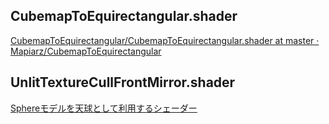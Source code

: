 ## CubemapToEquirectangular.shader

[CubemapToEquirectangular/CubemapToEquirectangular\.shader at master · Mapiarz/CubemapToEquirectangular](https://github.com/Mapiarz/CubemapToEquirectangular/blob/master/Assets/Shaders/CubemapToEquirectangular.shader)

## UnlitTextureCullFrontMirror.shader

[Sphereモデルを天球として利用するシェーダー](https://qiita.com/ELIXIR/items/a5988ca21f38fabca7b0)
